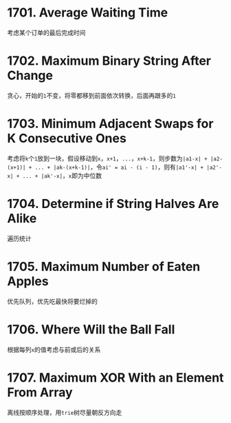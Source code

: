 # 1701. Average Waiting Time
考虑某个订单的最后完成时间
# 1702. Maximum Binary String After Change
贪心，开始的`1`不变，将零都移到前面依次转换，后面再跟多的`1`
# 1703. Minimum Adjacent Swaps for K Consecutive Ones
考虑将`k`个`1`放到一块，假设移动到`x`，`x+1`，`...`，`x+k-1`，则步数为`|a1-x| + |a2-(x+1)| + ... + |ak-(x+k-1)|`，令`ai' = ai - (i - 1)`，则有`|a1'-x| + |a2'-x| + ... + |ak'-x|`，`x`即为中位数  
# 1704. Determine if String Halves Are Alike
遍历统计
# 1705. Maximum Number of Eaten Apples
优先队列，优先吃最快将要烂掉的
# 1706. Where Will the Ball Fall
根据每列`x`的值考虑与前或后的关系
# 1707. Maximum XOR With an Element From Array
离线按顺序处理，用`trie`树尽量朝反方向走